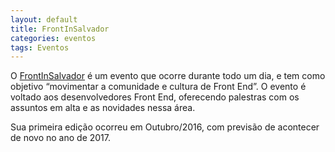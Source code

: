 ```yaml
---
layout: default
title: FrontInSalvador
categories: eventos
tags: Eventos
---
```


O [FrontInSalvador](http://frontinssa.com/) é um evento que ocorre durante todo um dia, e tem como objetivo “movimentar a comunidade e cultura de Front End”. O evento é voltado aos desenvolvedores Front End, oferecendo palestras com os assuntos em alta e as novidades nessa área.

Sua primeira edição ocorreu em Outubro/2016, com previsão de acontecer de novo no ano de 2017.
